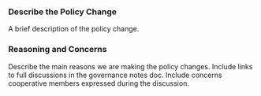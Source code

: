 ### Describe the Policy Change
A brief description of the policy change.

### Reasoning and Concerns
Describe the main reasons we are making the policy changes. Include links to full discussions in the governance notes doc.
Include concerns cooperative members expressed during the discussion.
